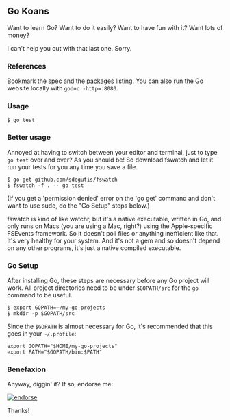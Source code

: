 ## Go Koans

Want to learn Go? Want to do it easily? Want to have fun with it? Want lots of money?

I can't help you out with that last one. Sorry.

### References

Bookmark the [spec](http://golang.org/ref/spec) and the
[packages listing](http://golang.org/pkg/). You can also
run the Go website locally with `godoc -http=:8080`.

### Usage

    $ go test

### Better usage

Annoyed at having to switch between your editor and terminal, just to type `go test` over and over?
As you should be! So download fswatch and let it run your tests for you any time you save a file.

    $ go get github.com/sdegutis/fswatch
    $ fswatch -f . -- go test

(If you get a 'permission denied' error on the 'go get' command and don't want to use sudo, do the
"Go Setup" steps below.)

fswatch is kind of like watchr, but it's a native executable, written in Go, and only runs on Macs
(you are using a Mac, right?) using the Apple-specific FSEvents framework. So it doesn't poll files
or anything inefficient like that. It's very healthy for your system. And it's not a gem and so
doesn't depend on any other programs, it's just a native compiled executable.

### Go Setup

After installing Go, these steps are necessary before any Go project will work. All
project directories need to be under `$GOPATH/src` for the `go` command to be useful.

    $ export GOPATH=~/my-go-projects
    $ mkdir -p $GOPATH/src

Since the `$GOPATH` is almost necessary for Go, it's recommended that this goes in your `~/.profile`:

    export GOPATH="$HOME/my-go-projects"
    export PATH="$GOPATH/bin:$PATH"

### Benefaxion

Anyway, diggin' it? If so, endorse me:

[![endorse](http://api.coderwall.com/sdegutis/endorse.png)](http://coderwall.com/sdegutis)

Thanks!
